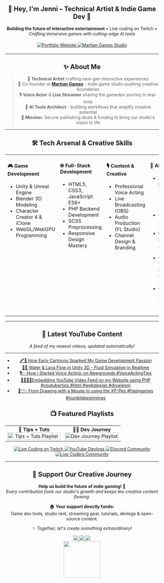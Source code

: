<div align="center">

## 💜 Hey, I'm Jenni – Technical Artist & Indie Game Dev 🚀
<p><strong>Building the future of interactive entertainment</strong> • Live coding on Twitch • <em>Crafting immersive games with cutting-edge AI tools</em></p>

<div style="margin: 20px 0;">
  <a href="https://jenninexus.com">
    <img src="https://img.shields.io/badge/👩‍💻_Portfolio-jenninexus.com-D14BFF?style=for-the-badge&labelColor=1a1a1a&color=D14BFF" alt="Portfolio Website">
  </a>
  <a href="https://github.com/monofinitystudio">
    <img src="https://img.shields.io/badge/Martian_Games-Studio-FF6EC4?style=for-the-badge&labelColor=1a1a1a&color=FF6EC4&logo=github&logoColor=FF6EC4" alt="Martian Games Studio">
  </a>
</div>

---

<div align="center">

## ✨ About Me
> 🎨 **Technical Artist** crafting next-gen interactive experiences  
> 🏢 Co-founder at **[Martian Games](https://github.com/monofinitystudio)** - indie game studio pushing creative boundaries  
> 🎙️ **Voice Actor** & **Live Streamer** sharing the gamedev journey in real-time  
> 🤖 **AI Tools Architect** - building workflows that amplify creative potential  
> 🎯 **Mission:** Secure publishing deals & funding to bring our studio's vision to life

</div>

---

<div align="center">

## 🛠️ Tech Arsenal & Creative Skills

<table>
  <tr>
    <td width="25%" valign="top">
      <h4>🎮 Game Development</h4>
      <ul>
        <li>Unity & Unreal Engine</li>
        <li>Blender 3D Modeling</li>
        <li>Character Creator 4 & iClone</li>
        <li>WebGL/WebGPU Programming</li>
      </ul>
    </td>
    <td width="25%" valign="top">
      <h4>🌐 Full-Stack Development</h4>
      <ul>
        <li>HTML5, CSS3, JavaScript ES6+</li>
        <li>PHP Backend Development</li>
        <li>SCSS Preprocessing</li>
        <li>Responsive Design Mastery</li>
      </ul>
    </td>
    <td width="25%" valign="top">
      <h4>🎙️ Content & Creative</h4>
      <ul>
        <li>Professional Voice Acting</li>
        <li>Live Broadcasting (OBS)</li>
        <li>Audio Production (FL Studio)</li>
        <li>Channel Design & Branding</li>
      </ul>
    </td>
    <td width="25%" valign="top">
      <h4>🤖 AI & Innovation</h4>
      <ul>
        <li><b>AI Tools & Research:</b> OpenAI GPT-4, Claude Sonnet, Midjourney</li>
        <li><b>Generative Art:</b> Stable Diffusion</li>
        <li><b>Rapid Prototyping:</b> Apps, Storyboarding</li>
        <li><b>Custom Workflow Design:</b> Cursor AI Development</li>
        <li><b>Consultation:</b> AI for Individuals & Businesses</li>
      </ul>
    </td>
  </tr>
</table>

</div>

---

<div align="center">

## 🎥 Latest YouTube Content  
*A feed of my newest videos, updated automatically!*

---

<!-- YOUTUBE:START -->
- [🖍️👾 How Early Cartoons Sparked My Game Development Passion](https://www.youtube.com/shorts/umr97zzfmuU)
- [🌊🔥 Water &amp; Lava Flow in Unity 3D - Fluid Simulation in Realtime](https://www.youtube.com/shorts/31wITZAsPgI)
- [🎙️✨ How I Started Voice Acting: on Newgrounds #VoiceActingTips](https://www.youtube.com/shorts/aShHqIyXo9g)
- [👩🏼‍💻🎥Embedding YouTube Video Feed on my Website using PHP #youtubertips #html #webdesign #diywjenni](https://www.youtube.com/shorts/FwOe9qx7hm8)
- [🎨🖱️✨ From Drawing with a Mouse to using the XP-Pen #flashgames #humblebeginnings](https://www.youtube.com/shorts/-jpWp98syGo)
<!-- YOUTUBE:END -->
</div>

<div align="center">

## 📺 Featured Playlists

<table>
  <tr>
    <td align="center" width="50%">
      <strong>🧠 Tips + Tuts</strong><br>
      <a href="https://youtube.com/playlist?list=PL9QBjNDhgNwTnv3qzgtrxReBySCOv7SFN">
        <img src="https://i.ytimg.com/vi/FwOe9qx7hm8/maxresdefault.jpg" alt="Tips + Tuts Playlist" width="100%">
      </a>
    </td>
    <td align="center" width="50%">
      <strong>👩‍💻 Dev Journey</strong><br>
      <a href="https://youtube.com/playlist?list=PL9QBjNDhgNwRsznW8e3-KVmwfEuwvr7Yi">
        <img src="https://i.ytimg.com/vi/umr97zzfmuU/maxresdefault.jpg" alt="Dev Journey Playlist" width="100%">
      </a>
    </td>
  </tr>
</table>
</div>

<div style="margin: 15px 0;">
  <a href="https://twitch.tv/JenniNexus">
    <img src="https://img.shields.io/badge/-Twitch-9146FF?style=for-the-badge&logo=twitch&logoColor=white&labelColor=1a1a1a" alt="Live Coding on Twitch">
  </a>
  <a href="https://youtube.com/@jenninexus">
    <img src="https://img.shields.io/badge/-YouTube-FF0000?style=for-the-badge&logo=youtube&logoColor=white&labelColor=1a1a1a" alt="YouTube Devlogs">
  </a>
  <a href="https://discord.gg/KYPh7Cp">
    <img src="https://img.shields.io/badge/-Discord-5865F2?style=for-the-badge&logo=discord&logoColor=white&labelColor=1a1a1a" alt="Discord Community">
  </a>
  <a href="https://livecoders.dev/members/jenninexus">
    <img src="https://img.shields.io/badge/Live_Coders-jenninexus-A563D1?style=for-the-badge&logo=code&logoColor=white&labelColor=1a1a1a" alt="Live Coders Community">
  </a>
</div>

---

<div align="center">

## 💖 Support Our Creative Journey
**Help us build the future of indie gaming! 🚀**  
*Every contribution fuels our studio's growth and keeps the creative content flowing.*

🏠 **Your support directly funds:**  
Game dev tools, studio rent, streaming gear, tutorials, devlogs & open-source content.

✨ *Together, let's create something extraordinary!*

<a href="https://github.com/sponsors/jenninexus">
  <img src="https://img.shields.io/badge/GitHub-Sponsors-D14BFF?style=for-the-badge&labelColor=1a1a1a&color=D14BFF&logo=github&logoColor=FF6EC4">
</a>
<a href="https://patreon.com/jenninexus">
  <img src="https://img.shields.io/badge/Patreon-FF6EC4?style=for-the-badge&labelColor=1a1a1a&color=FF6EC4&logo=patreon&logoColor=white">
</a>
<a href="https://paypal.me/jenninexus">
  <img src="https://img.shields.io/badge/PayPal-A563D1?style=for-the-badge&labelColor=1a1a1a&color=A563D1&logo=paypal&logoColor=white">
</a>
</div>

<div align="center">
<img src="https://media.giphy.com/media/5wWf7GZ2ASBPu7QGwTu/giphy.gif" width="120">
</div>
